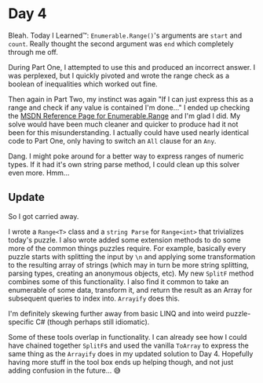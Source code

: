 # Day 4
Bleah. Today I Learned™: `Enumerable.Range()`'s arguments are `start` and `count`. Really thought the second argument was `end` which completely through me off.

During Part One, I attempted to use this and produced an incorrect answer. I was perplexed, but I quickly pivoted and wrote the range check as a boolean of inequalities which worked out fine.

Then again in Part Two, my instinct was again "If I can just express this as a range and check if any value is contained I'm done..." I ended up checking the [MSDN Reference Page for Enumerable.Range](https://learn.microsoft.com/en-us/dotnet/api/system.linq.enumerable.range?view=net-7.0) and I'm glad I did. My solve would have been much cleaner and quicker to produce had it not been for this misunderstanding. I actually could have used nearly identical code to Part One, only having to switch an `All` clause for an `Any`.

Dang. I might poke around for a better way to express ranges of numeric types. If it had it's own string parse method, I could clean up this solver even more. Hmm...

## Update

So I got carried away.

I wrote a `Range<T>` class and a `string Parse` for `Range<int>` that trivializes today's puzzle. I also wrote added some extension methods to do some more of the common things puzzles require. For example, basically every puzzle starts with splitting the input by `\n` and applying some transformation to the resulting array of strings (which may in turn be more string splitting, parsing types, creating an anonymous objects, etc). My new `SplitF` method combines some of this functionality. I also find it common to take an enumerable of some data, transform it, and return the result as an Array for subsequent queries to index into. `Arrayify` does this.

I'm definitely skewing further away from basic LINQ and into weird puzzle-specific C# (though perhaps still idiomatic).

Some of these tools overlap in functionality. I can already see how I could have chained together `SplitF`s and used the vanilla `ToArray` to express the same thing as the `Arrayify` does in my updated solution to Day 4. Hopefully having more stuff in the tool box ends up helping though, and not just adding confusion in the future... 😅